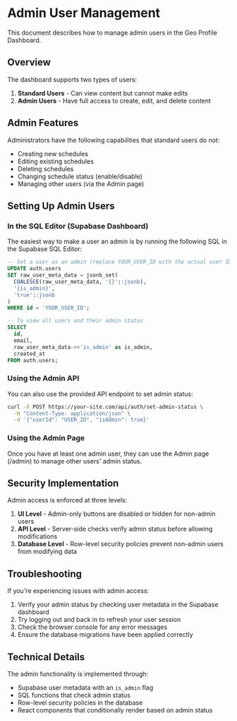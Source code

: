 # Admin User Management

This document describes how to manage admin users in the Geo Profile Dashboard.

## Overview

The dashboard supports two types of users:
1. **Standard Users** - Can view content but cannot make edits
2. **Admin Users** - Have full access to create, edit, and delete content

## Admin Features

Administrators have the following capabilities that standard users do not:
- Creating new schedules 
- Editing existing schedules
- Deleting schedules
- Changing schedule status (enable/disable)
- Managing other users (via the Admin page)

## Setting Up Admin Users

### In the SQL Editor (Supabase Dashboard)

The easiest way to make a user an admin is by running the following SQL in the Supabase SQL Editor:

```sql
-- Set a user as an admin (replace YOUR_USER_ID with the actual user ID)
UPDATE auth.users
SET raw_user_meta_data = jsonb_set(
  COALESCE(raw_user_meta_data, '{}'::jsonb),
  '{is_admin}',
  'true'::jsonb
)
WHERE id = 'YOUR_USER_ID';

-- To view all users and their admin status
SELECT 
  id, 
  email,
  raw_user_meta_data->>'is_admin' as is_admin,
  created_at
FROM auth.users;
```

### Using the Admin API

You can also use the provided API endpoint to set admin status:

```bash
curl -X POST https://your-site.com/api/auth/set-admin-status \
  -H "Content-Type: application/json" \
  -d '{"userId": "USER_ID", "isAdmin": true}'
```

### Using the Admin Page

Once you have at least one admin user, they can use the Admin page (/admin) to manage other users' admin status.

## Security Implementation

Admin access is enforced at three levels:

1. **UI Level** - Admin-only buttons are disabled or hidden for non-admin users
2. **API Level** - Server-side checks verify admin status before allowing modifications 
3. **Database Level** - Row-level security policies prevent non-admin users from modifying data

## Troubleshooting

If you're experiencing issues with admin access:

1. Verify your admin status by checking user metadata in the Supabase dashboard
2. Try logging out and back in to refresh your user session
3. Check the browser console for any error messages
4. Ensure the database migrations have been applied correctly

## Technical Details

The admin functionality is implemented through:

- Supabase user metadata with an `is_admin` flag
- SQL functions that check admin status
- Row-level security policies in the database
- React components that conditionally render based on admin status
